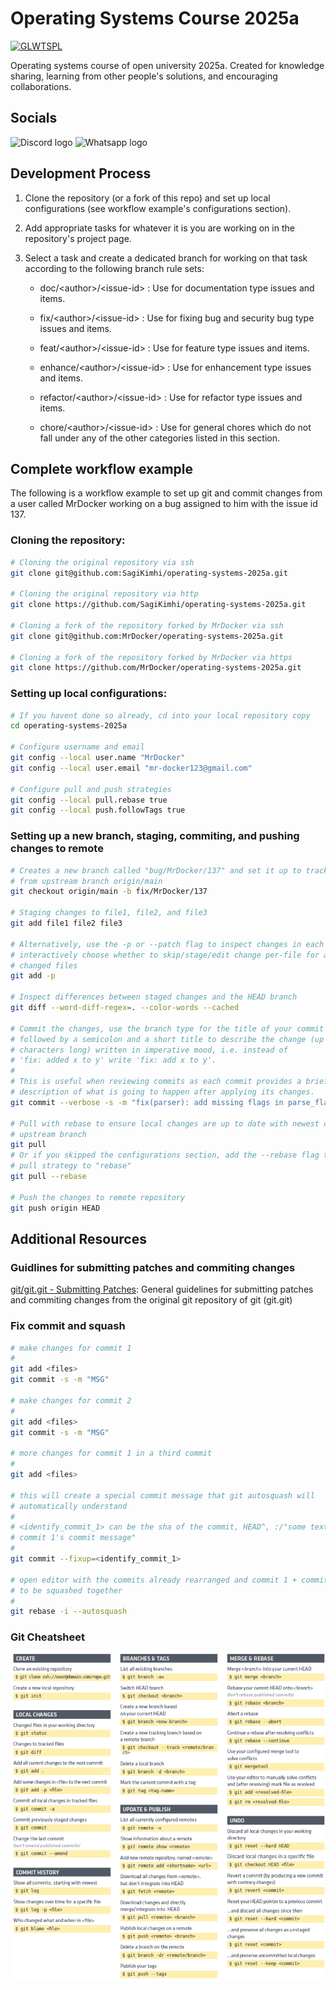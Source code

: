 # Operating Systems Course 2025a

[![GLWTSPL](https://img.shields.io/badge/GLWTS-Public_License-red.svg)](LICENSE)

Operating systems course of open university 2025a. Created for knowledge
sharing, learning from other people's solutions, and encouraging collaborations.

## Socials

<img alt="Discord logo"
    href=""
    width="70px"
    height="70px" 
    src="https://discord.com/assets/cb48d2a8d4991281d7a6a95d2f58195e.svg" 
/>
<img alt="Whatsapp logo"
    href=""
    width="70px"
    height="70px" 
    src="https://upload.wikimedia.org/wikipedia/commons/6/6b/WhatsApp.svg" 
/>

## Development Process

1. Clone the repository (or a fork of this repo) and set up local configurations
   (see workflow example's configurations section).

2. Add appropriate tasks for whatever it is you are working on in the
   repository's project page.

3. Select a task and create a dedicated branch for working on that task
   according to the following branch rule sets:

    - doc/\<author\>/\<issue-id\> : Use for documentation type issues and items.

    - fix/\<author\>/\<issue-id\> : Use for fixing bug and security bug type
      issues and items.

    - feat/\<author\>/\<issue-id\> : Use for feature type issues and items.

    - enhance/\<author\>/\<issue-id\> : Use for enhancement type issues and
      items.

    - refactor/\<author\>/\<issue-id\> : Use for refactor type issues and items.

    - chore/\<author\>/\<issue-id\> : Use for general chores which do not fall
      under any of the other categories listed in this section.

## Complete workflow example

The following is a workflow example to set up git and commit changes from a user
called MrDocker working on a bug assigned to him with the issue id 137.

### Cloning the repository:

```sh
# Cloning the original repository via ssh
git clone git@github.com:SagiKimhi/operating-systems-2025a.git

# Cloning the original repository via http
git clone https://github.com/SagiKimhi/operating-systems-2025a.git

# Cloning a fork of the repository forked by MrDocker via ssh
git clone git@github.com:MrDocker/operating-systems-2025a.git

# Cloning a fork of the repository forked by MrDocker via https
git clone https://github.com/MrDocker/operating-systems-2025a.git
```

### Setting up local configurations:

```sh
# If you havent done so already, cd into your local repository copy
cd operating-systems-2025a

# Configure username and email
git config --local user.name "MrDocker"
git config --local user.email "mr-docker123@gmail.com"

# Configure pull and push strategies
git config --local pull.rebase true
git config --local push.followTags true
```

### Setting up a new branch, staging, commiting, and pushing changes to remote

```sh
# Creates a new branch called "bug/MrDocker/137" and set it up to track changes
# from upstream branch origin/main
git checkout origin/main -b fix/MrDocker/137

# Staging changes to file1, file2, and file3
git add file1 file2 file3

# Alternatively, use the -p or --patch flag to inspect changes in each file and
# interactively choose whether to skip/stage/edit change per-file for all
# changed files
git add -p

# Inspect differences between staged changes and the HEAD branch
git diff --word-diff-regex=. --color-words --cached

# Commit the changes, use the branch type for the title of your commit message
# followed by a semicolon and a short title to describe the change (up to 50
# characters long) written in imperative mood, i.e. instead of 
# 'fix: added x to y' write 'fix: add x to y'.
#
# This is useful when reviewing commits as each commit provides a brief
# description of what is going to happen after applying its changes.
git commit --verbose -s -m "fix(parser): add missing flags in parse_flags method"

# Pull with rebase to ensure local changes are up to date with newest changes to
# upstream branch
git pull 
# Or if you skipped the configurations section, add the --rebase flag to set the
# pull strategy to "rebase"
git pull --rebase

# Push the changes to remote repository
git push origin HEAD
```

## Additional Resources

### Guidlines for submitting patches and commiting changes

[git/git.git - Submitting Patches](assets/SubmittingPatches.html):
General guidelines for submitting patches and commiting changes from the
original git repository of git (git.git)

### Fix commit and squash

```sh
# make changes for commit 1
#
git add <files>
git commit -s -m "MSG"

# make changes for commit 2
#
git add <files>
git commit -s -m "MSG"

# more changes for commit 1 in a third commit
#
git add <files>

# this will create a special commit message that git autosquash will
# automatically understand
#
# <identify_commit_1> can be the sha of the commit, HEAD^, :/"some text in
# commit 1's commit message"
#
git commit --fixup=<identify_commit_1>  

# open editor with the commits already rearranged and commit 1 + commit 3 ready
# to be squashed together
#
git rebase -i --autosquash 
```

### Git Cheatsheet

<img alt="Git Cheatsheet"
    src="assets/git-cheatsheet.png"
/>
